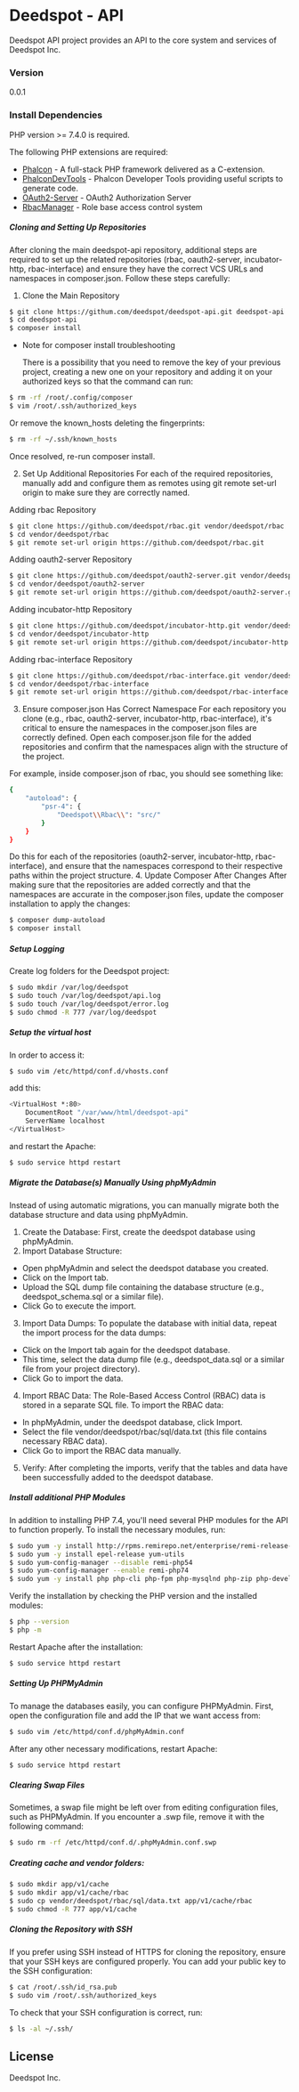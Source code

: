 # Deedspot - API

Deedspot API project provides an API to the core system and services of Deedspot Inc.

### Version
0.0.1

### Install Dependencies

PHP version >= 7.4.0 is required.

The following PHP extensions are required:

* [Phalcon] - A full-stack PHP framework delivered as a C-extension.
* [PhalconDevTools] - Phalcon Developer Tools providing useful scripts to generate code.
* [OAuth2-Server] - OAuth2 Authorization Server
* [RbacManager] - Role base access control system

##### Cloning and Setting Up Repositories
After cloning the main deedspot-api repository, additional steps are required to set up the related repositories (rbac, oauth2-server, incubator-http, rbac-interface) and ensure they have the correct VCS URLs and namespaces in composer.json. Follow these steps carefully:

1. Clone the Main Repository
```sh
$ git clone https://githum.com/deedspot/deedspot-api.git deedspot-api
$ cd deedspot-api
$ composer install
```
- Note for composer install troubleshooting

  There is a possibility that you need to remove the key of your previous project, creating a new one on your repository and adding it on your authorized keys so that the command can run:
```sh
$ rm -rf /root/.config/composer
$ vim /root/.ssh/authorized_keys
```

  Or remove the known_hosts deleting the fingerprints:
```sh
$ rm -rf ~/.ssh/known_hosts
```
Once resolved, re-run composer install.

2. Set Up Additional Repositories
  For each of the required repositories, manually add and configure them as remotes using git remote set-url origin to make sure they are correctly named.

Adding rbac Repository
```sh
$ git clone https://github.com/deedspot/rbac.git vendor/deedspot/rbac
$ cd vendor/deedspot/rbac
$ git remote set-url origin https://github.com/deedspot/rbac.git
```
Adding oauth2-server Repository
```sh
$ git clone https://github.com/deedspot/oauth2-server.git vendor/deedspot/oauth2-server
$ cd vendor/deedspot/oauth2-server
$ git remote set-url origin https://github.com/deedspot/oauth2-server.git
```
Adding incubator-http Repository
```sh
$ git clone https://github.com/deedspot/incubator-http.git vendor/deedspot/incubator-http
$ cd vendor/deedspot/incubator-http
$ git remote set-url origin https://github.com/deedspot/incubator-http.git
```
Adding rbac-interface Repository
```sh
$ git clone https://github.com/deedspot/rbac-interface.git vendor/deedspot/rbac-interface
$ cd vendor/deedspot/rbac-interface
$ git remote set-url origin https://github.com/deedspot/rbac-interface.git
```
3. Ensure composer.json Has Correct Namespace
  For each repository you clone (e.g., rbac, oauth2-server, incubator-http, rbac-interface), it's critical to ensure the namespaces in the composer.json files are correctly defined. Open  each composer.json file for the added repositories and confirm that the namespaces align with the structure of the project.

For example, inside composer.json of rbac, you should see something like:
```sh
{
    "autoload": {
        "psr-4": {
            "Deedspot\\Rbac\\": "src/"
        }
    }
}
```
Do this for each of the repositories (oauth2-server, incubator-http, rbac-interface), and ensure that the namespaces correspond to their respective paths within the project structure.
4. Update Composer After Changes
  After making sure that the repositories are added correctly and that the namespaces are accurate in the composer.json files, update the composer installation to apply the changes:
```sh
$ composer dump-autoload
$ composer install
```
##### Setup Logging
Create log folders for the Deedspot project:
```sh
$ sudo mkdir /var/log/deedspot
$ sudo touch /var/log/deedspot/api.log
$ sudo touch /var/log/deedspot/error.log
$ sudo chmod -R 777 /var/log/deedspot
```

##### Setup the virtual host

In order to access it:
```sh
$ sudo vim /etc/httpd/conf.d/vhosts.conf
```
add this:
```sh
<VirtualHost *:80>
    DocumentRoot "/var/www/html/deedspot-api"
    ServerName localhost
</VirtualHost>
```

and restart the Apache:

```sh
$ sudo service httpd restart
```

##### Migrate the Database(s) Manually Using phpMyAdmin

Instead of using automatic migrations, you can manually migrate both the database structure and data using phpMyAdmin.

1. Create the Database:
  First, create the deedspot database using phpMyAdmin.
2. Import Database Structure:
  - Open phpMyAdmin and select the deedspot database you created.
  - Click on the Import tab.
  - Upload the SQL dump file containing the database structure (e.g., deedspot_schema.sql or a similar file).
  - Click Go to execute the import.
3. Import Data Dumps:
  To populate the database with initial data, repeat the import process for the data dumps:
  - Click on the Import tab again for the deedspot database.
  - This time, select the data dump file (e.g., deedspot_data.sql or a similar file from your project directory).
  - Click Go to import the data.
4. Import RBAC Data:
  The Role-Based Access Control (RBAC) data is stored in a separate SQL file. To import the RBAC data:
  - In phpMyAdmin, under the deedspot database, click Import.
  - Select the file vendor/deedspot/rbac/sql/data.txt (this file contains necessary RBAC data).
  - Click Go to import the RBAC data manually.
5. Verify:
  After completing the imports, verify that the tables and data have been successfully added to the deedspot database.

##### Install additional PHP Modules
In addition to installing PHP 7.4, you'll need several PHP modules for the API to function properly. To install the necessary modules, run:

```sh
$ sudo yum -y install http://rpms.remirepo.net/enterprise/remi-release-7.rpm
$ sudo yum -y install epel-release yum-utils
$ sudo yum-config-manager --disable remi-php54
$ sudo yum-config-manager --enable remi-php74
$ sudo yum -y install php php-cli php-fpm php-mysqlnd php-zip php-devel php-gd php-mcrypt php-mbstring php-curl php-xml php-pear php-bcmath php-json pdo_mysql php-imagick
```
Verify the installation by checking the PHP version and the installed modules:

```sh
$ php --version
$ php -m
```
Restart Apache after the installation:

```sh
$ sudo service httpd restart
```

##### Setting Up PHPMyAdmin
To manage the databases easily, you can configure PHPMyAdmin. First, open the configuration file and add the IP that we want access from:

```sh
$ sudo vim /etc/httpd/conf.d/phpMyAdmin.conf
```

After any other necessary modifications, restart Apache:

```sh
$ sudo service httpd restart
```

##### Clearing Swap Files
Sometimes, a swap file might be left over from editing configuration files, such as PHPMyAdmin. If you encounter a .swp file, remove it with the following command:

```sh
$ sudo rm -rf /etc/httpd/conf.d/.phpMyAdmin.conf.swp
```
##### Creating cache and vendor folders:

```sh
$ sudo mkdir app/v1/cache
$ sudo mkdir app/v1/cache/rbac
$ sudo cp vendor/deedspot/rbac/sql/data.txt app/v1/cache/rbac
$ sudo chmod -R 777 app/v1/cache
```

##### Cloning the Repository with SSH
If you prefer using SSH instead of HTTPS for cloning the repository, ensure that your SSH keys are configured properly. You can add your public key to the SSH configuration:

```sh
$ cat /root/.ssh/id_rsa.pub
$ sudo vim /root/.ssh/authorized_keys
```

To check that your SSH configuration is correct, run:

```sh
$ ls -al ~/.ssh/
```

License
----

Deedspot Inc.

[Phalcon]:https://phalconphp.com/el/
[PhalconDevTools]:https://github.com/phalcon/phalcon-devtools
[OAuth2-Server]:https://github.com/deedspot/oauth2-server
[RbacManager]:https://github.com/deedspot/rbac
